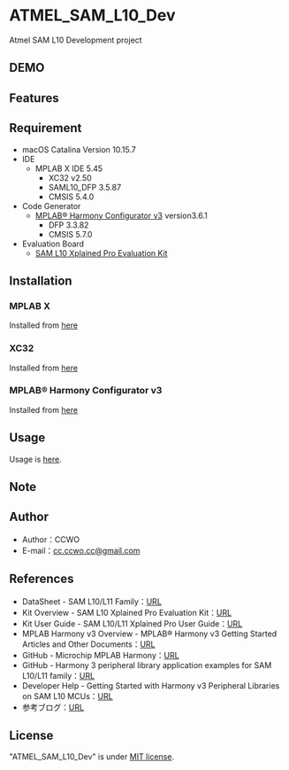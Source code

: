 # ATMEL_SAM_L10_Dev

Atmel SAM L10 Development project

## DEMO

## Features

## Requirement

- macOS Catalina Version 10.15.7
- IDE
  - MPLAB X IDE 5.45
    - XC32 v2.50
    - SAML10_DFP 3.5.87
    - CMSIS 5.4.0
- Code Generator
  - [MPLAB® Harmony Configurator v3](https://www.microchip.com/mplab/mplab-harmony) version3.6.1
    - DFP 3.3.82
    - CMSIS 5.7.0
- Evaluation Board
  - [SAM L10 Xplained Pro Evaluation Kit](https://www.microchip.com/DevelopmentTools/ProductDetails/dm320204)

## Installation

### MPLAB X

Installed from [here](https://www.microchip.com/mplab/mplab-x-ide)

### XC32

Installed from [here](https://www.microchip.com/en-us/development-tools-tools-and-software/mplab-xc-compilers)

### MPLAB® Harmony Configurator v3

Installed from [here](https://microchipdeveloper.com/harmony3:mhc-overview)

## Usage

Usage is [here](USAGE.md).

## Note

## Author

- Author：CCWO
- E-mail：cc.ccwo.cc@gmail.com

## References

- DataSheet - SAM L10/L11 Family：[URL](https://ww1.microchip.com/downloads/en/DeviceDoc/SAM-L10L11-Family-DataSheet-DS60001513F.pdf)
- Kit Overview - SAM L10 Xplained Pro Evaluation Kit：[URL](https://www.microchip.com/DevelopmentTools/ProductDetails/dm320204)
- Kit User Guide - SAM L10/L11 Xplained Pro User Guide：[URL](http://ww1.microchip.com/downloads/en/DeviceDoc/70005359B.pdf)
- MPLAB Harmony v3 Overview - MPLAB® Harmony v3 Getting Started Articles and Other Documents：[URL](https://www.microchip.com/mplab/mplab-harmony/mplab-harmony-articles-and-documentation)
- GitHub - Microchip MPLAB Harmony：[URL](https://github.com/Microchip-MPLAB-Harmony)
- GitHub - Harmony 3 peripheral library application examples for SAM L10/L11 family：[URL](https://github.com/Microchip-MPLAB-Harmony/csp_apps_sam_l10_l11)
- Developer Help - Getting Started with Harmony v3 Peripheral Libraries on SAM L10 MCUs：[URL](https://microchipdeveloper.com/harmony3:saml10-getting-started-training-module)
- 参考ブログ：[URL](http://blog.livedoor.jp/mplab/archives/cat_1271531.html)

## License

"ATMEL_SAM_L10_Dev" is under [MIT license](https://en.wikipedia.org/wiki/MIT_License).
